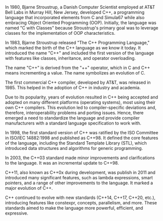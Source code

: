 In 1980, Bjarne Stroustrup, a Danish Computer Scientist employed at AT&T Bell Labs in Murray Hill, New Jersey, developed  C++, a programming language that incorporated elements from C and Simula67 while also embracing Object Oriented Programming (OOP). Initially, the language was named "C with Classes" because Stroustrup's primary goal was to leverage classes for the implementation of OOP characteristics.

In 1983, Bjarne Stroustrup released "The C++ Programming Language," which marked the birth of the C++ language as we know it today. It introduced the name "C++" and included the first version of the language with features like classes, inheritance, and operator overloading.

The name "C++" is derived from the "++" operator, which in C and C++ means incrementing a value. The name symbolizes an evolution of C.

The first commercial C++ compiler, developed by AT&T, was released in 1985. This helped in the adoption of C++ in industry and academia.

Due to its popularity, years of evolution resulted in C++ being accepted and adopted on many different platforms (operating systems), most using their own C++ compilers. This evolution led to compiler-specific deviations and, therefore, interoperability problems and porting issues. Hence, there emerged a need to standardize the language and provide compiler manufacturers with a standard language specification to work with.

In 1998, the first standard version of C++ was ratified by the ISO Committee in ISO/IEC 14882:1998 and published as C++98. It defined the core features of the language, including the Standard Template Library (STL), which introduced data structures and algorithms for generic programming.

In 2003, the C++03 standard made minor improvements and clarifications to the language. It was an incremental update to C++98.

C++11, also known as C++0x during development, was publish in 2011 and introduced many significant features, such as lambda expressions, smart pointers, and a range of other improvements to the language. It marked a major evolution of C++.

C++ continued to evolve with new standards (C++14, C++17, C++20, etc.), introducing features like constexpr, concepts, parallelism, and more. These standards aimed to make the language more powerful, efficient, and expressive.
